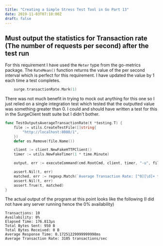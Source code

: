```yaml
---
title: "Creating a Simple Stress Test Tool in Go Part 13"
date: 2019-11-03T07:10:00Z
draft: false
---
```


## Must output the statistics for Transaction rate (The number of requests per second) after the test run

For this requirement I have used the `Meter` type from the go-metrics package.  The `RateMean()` function returns the value of the per second interval which is perfect for this requirement.  I have updated the value by 1 each time a test completes.

```go
	surge.transactionRate.Mark(1)
```

There was not much benefit in trying to mock out anything for this one so I just relied on a single integration test which tested that the outputted value was something greater than 0.  I could and should have written a test for this in the SurgeClient testt suite but I didn't bother.

```go
func TestOutputsAverageTransactionRate(t *testing.T) {
	file := utils.CreateTestFile([]string{
		"http://localhost:8080/1",
	})
	defer os.Remove(file.Name())

	client := client.NewFakeHTTPClient()
	timer := utils.NewFakeTimer(1 * time.Minute)

	output, err := executeCommand(cmd.RootCmd, client, timer, "-u", file.Name(), "-n", "1", "-c", "1")

	assert.Nil(t, err)
	matched, err := regexp.Match(`Average Transaction Rate: [^0][\d]+ transactions/sec`, []byte(output))
	assert.Nil(t, err)
	assert.True(t, matched)
}
```

The actual output of the program at this point looks like the following (I did not have any server running hence the 0% availability)

```shell
Transactions: 10
Availability: 0%          
Elapsed Time: 176.813µs                                         
Total Bytes Sent: 950 B                                                 
Total Bytes Received: 0 B                                
Average Response Time: 0.17251229999999998ms
Average Transaction Rate: 3105 transactions/sec
```
